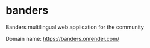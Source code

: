 # banders
Banders multilingual web application for the community

Domain name: https://banders.onrender.com/
